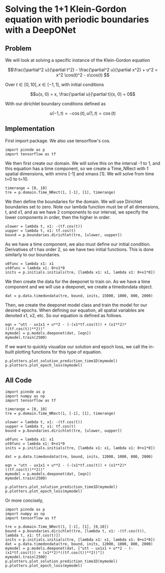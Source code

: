 # Solving the 1+1 Klein-Gordon equation with periodic boundaries with a DeepONet

## Problem
We will look at solving a specific instance of the Klein-Gordon equation

$$\frac{\partial^2 u}{\partial t^2} - \frac{\partial^2 u}{\partial x^2} + u^2 = x^2 \cos(t)^2 - x\cos(t) $$

Over $t\in[0,10], x\in[-1,1]$, with initial conditions

$$u(x, 0) = x, \frac{\partial u}{\partial t}(x, 0) = 0$$


With our dirichlet boundary conditions defined as

$$u(-1, t) = -\cos(t) , u(1, t) = \cos(t)$$

## Implementation
First import package. We also use tensorflow's cos.
    
    import pinnde as p
    import tensorflow as tf

We then first create our domain. We will solve this on the interval -1 to 1, and this equation has a time component, so
we create a Time_NRect with 1 spatial dimensions, with xmins [-1] and xmaxs [1]. We will solve
from time t=0 to t=10.

    timerange = [0, 10]
    tre = p.domain.Time_NRect(1, [-1], [1], timerange)

We then define the boundaries for the domain. We will use Dirichlet boundaries set to zero. Note our lambda function
must be of all dimensions, t, and x1, and as we have 2 components to our interval, we specify the lower components in order, then the higher in order.

    ulower = lambda t, x1: -(tf.cos(t))
    uupper = lambda t, x1: tf.cos(t)
    bound = p.boundaries.dirichlet(tre, [ulower, uupper])

As we have a time component, we also must define our initial condition. Derivatives of t has order 2, so we have two initial functions.
This is done similarly to our boundaries.

    u0func = lambda x1: x1
    ut0func = lambda x1: 0+x1*0
    inits = p.initials.initials(tre, [lambda x1: x1, lambda x1: 0+x1*0])

We then create the data for the deeponet to train on. As we have a time component and we will use a deeponet, we create a timedondata object.

    dat = p.data.timedondata(tre, bound, inits, 15000, 1000, 800, 2000)

Then, we create the deeponet model class and train the model for our desired epochs. When defining our equation, all spatial variables are denoted
x1, x2, etc. So our equation is defined as follows.

    eqn = "utt - ux1x1 + u**2 - (-(x1*tf.cos(t)) + (x1**2)*((tf.cos(t))**2))"
    mymodel = p.models.deeponet(dat, [eqn])
    mymodel.train(2500)

If we want to quickly visualize our solution and epoch loss, we call the in-built plotting functions for this type of equation.

    p.plotters.plot_solution_prediction_time1D(mymodel)
    p.plotters.plot_epoch_loss(mymodel)

## All Code

    import pinnde as p
    import numpy as np
    import tensorflow as tf

    timerange = [0, 10]
    tre = p.domain.Time_NRect(1, [-1], [1], timerange)

    ulower = lambda t, x1: -(tf.cos(t))
    uupper = lambda t, x1: tf.cos(t)
    bound = p.boundaries.dirichlet(tre, [ulower, uupper])

    u0func = lambda x1: x1
    ut0func = lambda x1: 0+x1*0
    inits = p.initials.initials(tre, [lambda x1: x1, lambda x1: 0+x1*0])

    dat = p.data.timedondata(tre, bound, inits, 12000, 1000, 800, 2000)

    eqn = "utt - ux1x1 + u**2 - (-(x1*tf.cos(t)) + (x1**2)*((tf.cos(t))**2))"
    mymodel = p.models.deeponet(dat, [eqn])
    mymodel.train(2500)

    p.plotters.plot_solution_prediction_time1D(mymodel)
    p.plotters.plot_epoch_loss(mymodel)

Or more concisely,

    import pinnde as p
    import numpy as np
    import tensorflow as tf

    tre = p.domain.Time_NRect(1, [-1], [1], [0,10])
    bound = p.boundaries.dirichlet(tre, [lambda t, x1: -(tf.cos(t)), lambda t, x1: tf.cos(t)])
    inits = p.initials.initials(tre, [lambda x1: x1, lambda x1: 0+x1*0])
    dat = p.data.timedondata(tre, bound, inits, 12000, 1000, 800, 2000)
    mymodel = p.models.deeponet(dat, ["utt - ux1x1 + u**2 - (-(x1*tf.cos(t)) + (x1**2)*((tf.cos(t))**2))"])
    mymodel.train(2500)
    p.plotters.plot_solution_prediction_time1D(mymodel)
    p.plotters.plot_epoch_loss(mymodel)